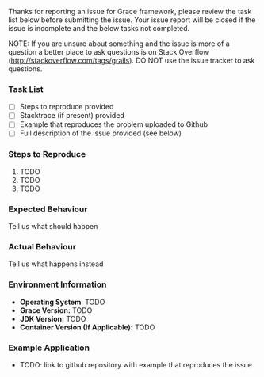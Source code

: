 Thanks for reporting an issue for Grace framework, please review the task list below before submitting the 
issue. Your issue report will be closed if the issue is incomplete and the below tasks not completed.

NOTE: If you are unsure about something and the issue is more of a question a better place to ask questions is on Stack Overflow (http://stackoverflow.com/tags/grails). 
DO NOT use the issue tracker to ask questions.

### Task List

- [ ] Steps to reproduce provided
- [ ] Stacktrace (if present) provided
- [ ] Example that reproduces the problem uploaded to Github
- [ ] Full description of the issue provided (see below)

### Steps to Reproduce

1. TODO
2. TODO
3. TODO

### Expected Behaviour

Tell us what should happen

### Actual Behaviour

Tell us what happens instead

### Environment Information

- **Operating System**: TODO
- **Grace Version:** TODO
- **JDK Version:** TODO
- **Container Version (If Applicable):** TODO

### Example Application

- TODO: link to github repository with example that reproduces the issue

